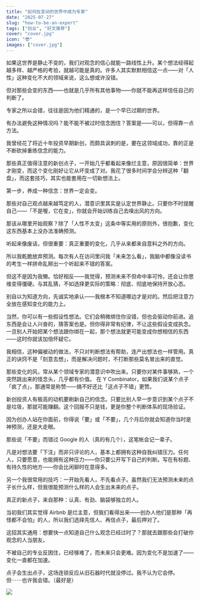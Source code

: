 ```yaml
---
title: "如何在变动的世界中成为专家"
date: "2025-07-27"
slug: "how-to-be-an-expert"
tags: ["创业", "好文推荐"]
cover: "cover.jpg"
icon: "😎"
images: ["cover.jpg"]
---
```

如果这世界是静止不变的，我们对观念的信心就能一路线性上升。某个想法经得起越多样、越严格的考验，就越可能是真的。许多人其实默默相信这一点——对「人性」这种变化不大的领域来说，这么想或许没错。



但对那些会变的东西——也就是几乎所有其他事物——你就不能再这样信任自己的判断了。



专家之所以会错，往往是因为他们精通的，是一个早已过期的世界。



有办法避免这种情况吗？能不能不被过时信念困住？答案是——可以，但得靠一点方法。



我曾经花了将近十年投资早期新创，而颇具讽刺的是，要在这领域成功，靠的正是不断砍掉重练信念的能力。



那些真正值得注意的新创点子，一开始几乎都看起来像烂主意，原因很简单：世界才刚变，而这个变化刚好让它从坏变成了对。我花了很多时间学会分辨这种「翻盘」，而这套技巧，其实也能套用在一切新想法上。



第一步，养成一种信念：世界一定会变。



那些对自己观点越来越笃定的人，潜意识里其实是认定世界静止。只要你不时提醒自己——「不是喔，它在变」，你就会开始训练自己去嗅出风的方向。



那该从哪里开始观察？除了「人性不太变」这条中等实用的原则外，很抱歉，变化这东西基本上没办法准确预测。



听起来像废话，但很重要：真正重要的变化，几乎从来都来自意料之外的方向。



所以我乾脆放弃预测。每次有人在访问里问我「未来怎么看」，我脑中都像没读书的考生一样拼命乱掰出一个听起来不错的答案。



但这不是因为我懒。恰好相反——我觉得，预测未来不但命中率可怜，还会让你思维变得僵硬。与其乱猜，不如选择更实际的策略：彻底、彻底地保持开放心态。



别自以为知道方向，先诚实地承认——我根本不知道哪边才是对的。然后把注意力全放在感知变化的能力上。



当然，你可以有一些假设性想法。它们会稍微绑住你没错，但也会驱动你前进。追东西是会让人兴奋的，猜答案也是。但你得非常有纪律，不让这些假设变成执念。
一旦别人开始把某个想法跟你绑在一起，那个想法就更可能变成你想相信的东西——这时你就该加倍怀疑它。



我相信，这种偏被动的做法，不只对判断想法有帮助，连产出想法也一样管用。真正的诀窍不是「刻意去想」，而是解决问题时，不打断那些莫名冒出来的直觉。



那些变化的风，常从某个领域专家的潜意识中吹出来。只要你对某件事够熟，一个突然跳出来的怪念头，几乎都有价值。
在 Y Combinator，如果我们说某个点子「疯了点」，那通常是称赞——搞不好还比「这点子不错」更赞。



新创投资人有极高的动机要刷新自己的信念。只要比别人早一步意识到某个点子不是垃圾，那就可能赚翻。这个回报不只是钱，更是你整个判断体系的现场验证。



因为创办人站在你面前，你得说「要」或「不要」，几个月后你就会知道你当时是神预测，还是大走眼。



那些说「不要」而错过 Google 的人（真的有几个），这笔帐会记一辈子。



凡是对想法要「下注」而非只评论的人，基本上都拥有这种自我纠错压力。任何人，只要愿意，也能拥有这种压力——你只要公开写下自己的判断。写在有标题、有持久性的地方——你会比闲聊时在意得多。



另一个我很常用的技巧：一开始先看人，不先看点子。虽然我们无法预测未来的点子长什么样，但我很能预测什么样的人会生出未来的点子。



真正的新点子，来自那种：认真、有劲、脑袋够独立的人。



当初我们其实觉得 Airbnb 是烂主意，但我们看得出来——创办人他们是那种「再怪都不会怕」的人，所以我们选择先信人、再信点子，最后押对了。



这招其实通用：想要快一点知道自己什么观念已经过时了？那就去跟那些会打破你观念的人当朋友。



不被自己的专业反困住，已经够难了，而未来只会更难。因为变化不是加速了——变化一直都在加速。



点子会生出点子，这场连锁反应从旧石器时代就没停过。我不认为它会停。
但⋯⋯也许我会错。（最好是）




![](https://prod-files-secure.s3.us-west-2.amazonaws.com/112d0858-5090-4d34-a606-b75eb8d65fd2/46476355-9cf3-4e99-9b7a-3531bc426380/1000202064.png?X-Amz-Algorithm=AWS4-HMAC-SHA256&X-Amz-Content-Sha256=UNSIGNED-PAYLOAD&X-Amz-Credential=ASIAZI2LB4667LN67FHH%2F20250910%2Fus-west-2%2Fs3%2Faws4_request&X-Amz-Date=20250910T005826Z&X-Amz-Expires=3600&X-Amz-Security-Token=IQoJb3JpZ2luX2VjEHkaCXVzLXdlc3QtMiJHMEUCIQD6zZwTDjBUlF47IJgbWABGRRc2BRVUIzhN52FvF0jc%2FgIgIwIxjH3CgmP06rXqfLZwzQ79h%2Byy16pMcgM%2BwTenD%2FcqiAQI4v%2F%2F%2F%2F%2F%2F%2F%2F%2F%2FARAAGgw2Mzc0MjMxODM4MDUiDNuRdJdlRYwk8CS82yrcA9wtYaH4sunc5vPcywQ60izWvCR2y41PMdeC8SXMjZdG73fSZRpZLfFpsJCVjg%2FbN9KEgXXGka%2Fj4ua1%2FH1jQKltnr54yHPasXzh22Go5%2BXSeIdLsHDeBCj8PJXpb4HcAJZ1qrcO9GQs%2FP5biMD9qWqkklo8qKbQWrEWpjBiTRFr5s4wkK45zCiS08sDSVTIdjOODNXZG9oIqioRJO7i7m2lW%2BpzU%2BaaoDThZyxOhzxohaDtytt%2BXTKxXiMUnkrPx1ofnQ%2FqCT%2BJ23oyWZ8NSKKTRSmPv2HUIsOgr75vKy%2Fdxr5TtfolQQKTiy%2BKCGJiCs5gtAzfcsTScfyghUDwKZ8zjKlxPedqHs7bjTxc%2F8OLIfmjaqupZu%2FJquGFpQahBNARKxvdFni4lGJmqk5vg%2Bb1qwqS51kUNLYzY%2FQZ4uF41NeXz2D53urLAAkcXyg1yJoR1ngX8vpLp0LbwhQ16Tgkog7aiDhvtDEzPAg9PDa3acWRFIajoTNLpAgXfYGvUQgKHgpQjki7Hlp4s5b1DEZrXVIotqHU5K6f4pSX96g4e5VZ36qA%2FFGdQN8OQjR7voJ9EMx2QGgQQz%2BbEn1DxZsrvs9N8Ki8nucw3TJ15km37M9j%2Fw%2B9Q6ASbr7wMOSWg8YGOqUBaD2caRlDLUSYzeePELfaacYaYt7T0B4%2BDonO1pEeIu9bUmo18B%2FqHsiGh1fbHT6rigpDG0D%2FSWEu1SNKYp0O5bkYwiCQ1ME8R6ZjT5R8cIuqr3DB%2BoMLIpQOeRW%2FULsemsC4LoorQfmhhBY0mtutGx03bpQEIPpxcm2NgZqUA7uQAxmsBDLdGBkVU%2Bh%2BmGdI3Fs%2FEIJYniGq4F5occGSpT31cfce&X-Amz-Signature=90b0fac1d528f2b703973bce1c4246204f1b372d333c3d061e9150de43127545&X-Amz-SignedHeaders=host&x-amz-checksum-mode=ENABLED&x-id=GetObject)

